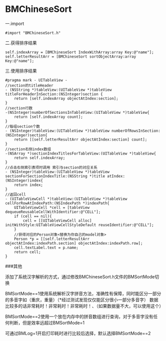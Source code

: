 # BMChineseSort
一.import

    #import "BMChineseSort.h"

二.获得排序结果

    self.indexArray = [BMChineseSort IndexWithArray:array Key:@"name"];
    self.letterResultArr = [BMChineseSort sortObjectArray:array Key:@"name"];
三.使用排序结果

    #pragma mark - UITableView -
    //section的titleHeader
    - (NSString *)tableView:(UITableView *)tableView titleForHeaderInSection:(NSInteger)section {
        return [self.indexArray objectAtIndex:section];
    }
    //section行数
    -(NSInteger)numberOfSectionsInTableView:(UITableView *)tableView{
        return [self.indexArray count];
    }
    //每组section个数
    - (NSInteger)tableView:(UITableView *)tableView numberOfRowsInSection:(NSInteger)section{
        return [[self.letterResultArr objectAtIndex:section] count];
    }
    //section右侧index数组
    -(NSArray *)sectionIndexTitlesForTableView:(UITableView *)tableView{
        return self.indexArray;
    }
    //点击右侧索引表项时调用 索引与section的对应关系
    - (NSInteger)tableView:(UITableView *)tableView sectionForSectionIndexTitle:(NSString *)title atIndex:(NSInteger)index{
        return index;
    }
    //返回cell
    - (UITableViewCell *)tableView:(UITableView *)tableView cellForRowAtIndexPath:(NSIndexPath *)indexPath{
        UITableViewCell *cell = [tableView dequeueReusableCellWithIdentifier:@"CELL"];
        if (cell == nil){
            cell = [[UITableViewCell alloc] initWithStyle:UITableViewCellStyleDefault reuseIdentifier:@"CELL"];
        }
        //获得对应的Person对象<替换为你自己的model对象>
        Person *p = [[self.letterResultArr objectAtIndex:indexPath.section] objectAtIndex:indexPath.row];
        cell.textLabel.text = p.name;
        return cell;
    }

###其他

添加了系统汉字解析的方式，通过修改BMChineseSort.h文件的BMSortMode切换

BMSortMode==1使用系统解析汉字拼音方法，准确性有保障，同时能区分一部分的多音字如（重庆，重量）（*经过测试发现仅仅能区分很小一部分多音字）
数据比较多的话非常耗时！非常耗时！非常耗时！、（如果数据量不大，可以使用这个）

BMSortMode==2使用一个放在内存中的拼音数组进行查询，对于多音字没有任何判断，但是效率远超过BMSortMode=1

可通过BMLog=1开启打印耗时进行比较后选择，默认选择BMSortMode==2

